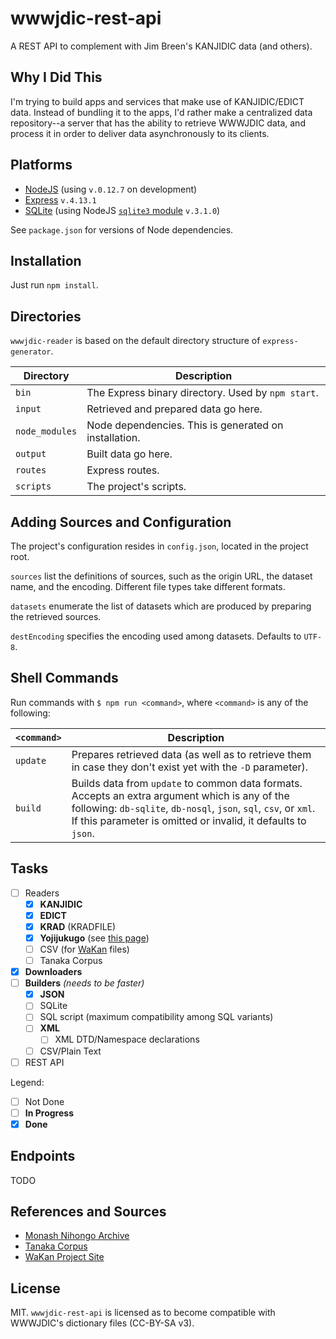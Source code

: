 # wwwjdic-rest-api
A REST API to complement with Jim Breen's KANJIDIC data (and others).

## Why I Did This
I'm trying to build apps and services that make use of KANJIDIC/EDICT data. Instead of bundling it to the apps, I'd
rather make a centralized data repository--a server that has the ability to retrieve WWWJDIC data, and process it in
order to deliver data asynchronously to its clients.

## Platforms
- [NodeJS](https://nodejs.org) (using `v.0.12.7` on development)
- [Express](http://expressjs.com) `v.4.13.1`
- [SQLite](https://www.sqlite.org/index.html) (using NodeJS [`sqlite3` module](https://www.npmjs.com/package/sqlite3) `v.3.1.0`)

See `package.json` for versions of Node dependencies.

## Installation

Just run `npm install`.

## Directories

`wwwjdic-reader` is based on the default directory structure of `express-generator`.

| Directory      | Description                                           |
|----------------|-------------------------------------------------------|
| `bin`          | The Express binary directory. Used by `npm start`.    |
| `input`        | Retrieved and prepared data go here.                  |
| `node_modules` | Node dependencies. This is generated on installation. |
| `output`       | Built data go here.                                   |
| `routes`       | Express routes.                                       |
| `scripts`      | The project's scripts.                                |

## Adding Sources and Configuration

The project's configuration resides in `config.json`, located in the project root.

`sources` list the definitions of sources, such as the origin URL, the dataset name, and the encoding. Different file
types take different formats.

`datasets` enumerate the list of datasets which are produced by preparing the retrieved sources.

`destEncoding` specifies the encoding used among datasets. Defaults to `UTF-8`.

## Shell Commands

Run commands with `$ npm run <command>`, where `<command>` is any of the following:

| `<command>` | Description                                                                                                                                                                                                                         |
|-------------|-------------------------------------------------------------------------------------------------------------------------------------------------------------------------------------------------------------------------------------|
| `update`    | Prepares retrieved data (as well as to retrieve them in case they don't exist yet with the `-D` parameter).                                                                                                                         |
| `build`     | Builds data from `update` to common data formats. Accepts an extra argument which is any of the following: `db-sqlite`, `db-nosql`, `json`, `sql`, `csv`, or `xml`. If this parameter is omitted or invalid, it defaults to `json`. |

## Tasks

- [ ] Readers
    - [X] **KANJIDIC**
    - [X] **EDICT**
    - [X] **KRAD** (KRADFILE)
    - [X] **Yojijukugo** (see [this page](http://home.earthlink.net/~4jword/index3.htm))
    - [ ] CSV (for [WaKan](http://wakan.manga.cz) files)
    - [ ] Tanaka Corpus
- [X] **Downloaders**
- [ ] **Builders** *(needs to be faster)*
    - [X] **JSON**
    - [ ] SQLite
    - [ ] SQL script (maximum compatibility among SQL variants)
    - [ ] **XML**
        - [ ] XML DTD/Namespace declarations
    - [ ] CSV/Plain Text
- [ ] REST API

Legend:
- [ ] Not Done
- [ ] **In Progress**
- [X] **Done**

## Endpoints

TODO

## References and Sources

- [Monash Nihongo Archive](http://ftp.edrdg.org/pub/Nihongo/00INDEX.html)
- [Tanaka Corpus](http://www.edrdg.org/wiki/index.php/Tanaka_Corpus)
- [WaKan Project Site](http://wakan.manga.cz)

## License

MIT. `wwwjdic-rest-api` is licensed as to become compatible with WWWJDIC's dictionary files (CC-BY-SA v3).
